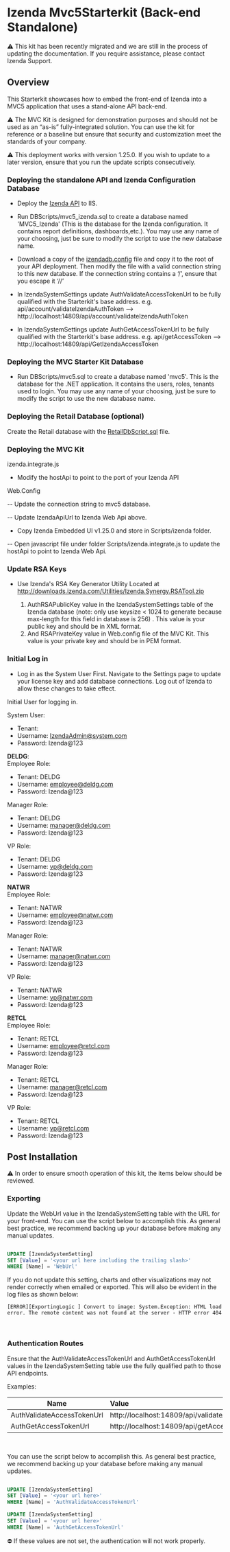 # Izenda Mvc5Starterkit (Back-end Standalone)

 :warning: This kit has been recently migrated and we are still in the process of updating the documentation. If you require assistance, please contact Izenda Support.
 
 
## Overview
This Starterkit showcases how to embed the front-end of Izenda into a MVC5 application that uses a stand-alone API back-end.

 :warning: The MVC Kit is designed for demonstration purposes and should not be used as an “as-is” fully-integrated solution. You can use the kit for reference or a baseline but ensure that security and customization meet the standards of your company.
 
 :warning: This deployment works with version 1.25.0. If you wish to update to a later version, ensure that you run the update scripts consecutively.

### Deploying the standalone API and Izenda Configuration Database

- Deploy the <a href="https://downloads.izenda.com/v1.25.0/API.zip">Izenda API</a> to IIS.

- Run DBScripts/mvc5_izenda.sql to create a database named 'MVC5_Izenda' (This is the database for the Izenda configuration. It contains report definitions, dashboards,etc.). You may use any name of your choosing, just be sure to modify the script to use the new database name.

- Download a copy of the <a href="https://github.com/Izenda7Series/Mvc5StarterKit/blob/master/Mvc5StarterKit/izendadb.config">izendadb.config</a> file and copy it to the root of your API deployment. Then modify the file with a valid connection string to this new database. If the connection string contains a ‘/’, ensure that you escape it ‘//’

- In IzendaSystemSettings update AuthValidateAccessTokenUrl to be fully qualified with the Starterkit's base address. e.g. api/account/validateIzendaAuthToken --> http://localhost:14809/api/account/validateIzendaAuthToken

- In IzendaSystemSettings update AuthGetAccessTokenUrl to be fully qualified with the Starterkit's base address. e.g. api/getAccessToken --> http://localhost:14809/api/GetIzendaAccessToken

### Deploying the MVC Starter Kit Database

- Run DBScripts/mvc5.sql to create a database named 'mvc5'. This is the database for the .NET application. It contains the users, roles, tenants used to login. You may use any name of your choosing, just be sure to modify the script to use the new database name.

### Deploying the Retail Database (optional)

Create the Retail database with the <a  href="https://github.com/Izenda7Series/Angular2Starterkit/blob/master/DbScripts/RetailDbScript.sql">RetailDbScript.sql</a> file.

 

### Deploying the MVC Kit

izenda.integrate.js

- Modify the hostApi to point to the port of your Izenda API

Web.Config

-- Update the connection string to mvc5 database.

-- Update IzendaApiUrl to Izenda Web Api above.

- Copy Izenda Embedded UI v1.25.0 and store in Scripts/izenda folder.

-- Open javascript file under folder Scripts/izenda.integrate.js to update the hostApi to point to Izenda Web Api. 

### Update RSA Keys

- Use Izenda's RSA Key Generator Utility Located at http://downloads.izenda.com/Utilities/Izenda.Synergy.RSATool.zip

  1. AuthRSAPublicKey value in the IzendaSystemSettings table of the Izenda database (note: only use keysize < 1024 to generate because max-length for this field in database is 256) . This value is your public key and should be in XML format.
  2. And RSAPrivateKey value in Web.config file of the MVC Kit. This value is your private key and should be in PEM format.

 

### Initial Log in

- Log in as the System User First. Navigate to the Settings page to update your license key and add database connections. Log out of Izenda to allow these changes to take effect.

Initial User for logging in.

System User: <br />
- Tenant:
- Username: IzendaAdmin@system.com <br />
- Password: Izenda@123 <br />

**DELDG**: <br />
Employee Role: <br />
- Tenant: DELDG
- Username: employee@deldg.com
- Password: Izenda@123

Manager Role:<br />
- Tenant: DELDG
- Username: manager@deldg.com
- Password: Izenda@123

VP Role:<br />
- Tenant: DELDG
- Username: vp@deldg.com
- Password: Izenda@123

**NATWR** <br />
Employee Role:<br />
- Tenant: NATWR
- Username: employee@natwr.com
- Password: Izenda@123

Manager Role:<br />
- Tenant: NATWR
- Username: manager@natwr.com
- Password: Izenda@123

VP Role:<br />
- Tenant: NATWR
- Username: vp@natwr.com
- Password: Izenda@123

**RETCL** <br />
Employee Role:<br />
- Tenant: RETCL
- Username: employee@retcl.com
- Password: Izenda@123

Manager Role:<br />
- Tenant: RETCL
- Username: manager@retcl.com
- Password: Izenda@123

VP Role:<br />
- Tenant: RETCL
- Username: vp@retcl.com
- Password: Izenda@123


## Post Installation

 :warning: In order to ensure smooth operation of this kit, the items below should be reviewed.
 
 
### Exporting

Update the WebUrl value in the IzendaSystemSetting table with the URL for your front-end. You can use the script below to accomplish this. As general best practice, we recommend backing up your database before making any manual updates.

```sql

UPDATE [IzendaSystemSetting]
SET [Value] = '<your url here including the trailing slash>'
WHERE [Name] = 'WebUrl'

``` 

If you do not update this setting, charts and other visualizations may not render correctly when emailed or exported. This will also be evident in the log files as shown below:

`[ERROR][ExportingLogic ] Convert to image:
System.Exception: HTML load error. The remote content was not found at the server - HTTP error 404`

</br>

### Authentication Routes

Ensure that the AuthValidateAccessTokenUrl and AuthGetAccessTokenUrl values in the IzendaSystemSetting table use the fully qualified path to those API endpoints. 

Examples:

| Name                       | Value                                         | 
| -------------------------- |:----------------------------------------------|
| AuthValidateAccessTokenUrl |http://localhost:14809/api/validateAccessToken |
| AuthGetAccessTokenUrl      |http://localhost:14809/api/getAccessToken      |

</br>

You can use the script below to accomplish this. As general best practice, we recommend backing up your database before making any manual updates.

```sql

UPDATE [IzendaSystemSetting]
SET [Value] = '<your url here>'
WHERE [Name] = 'AuthValidateAccessTokenUrl'

UPDATE [IzendaSystemSetting]
SET [Value] = '<your url here>'
WHERE [Name] = 'AuthGetAccessTokenUrl'

``` 

:no_entry: If these values are not set, the authentication will not work properly.
